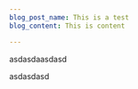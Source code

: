 ```yaml
---
blog_post_name: This is a test
blog_content: This is content

---
```

asdasdaasdasd  
  
  
  
asdasdasd
